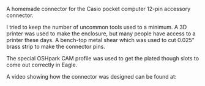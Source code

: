 A homemade connector for the Casio pocket computer 12-pin accessory connector.

I tried to keep the number of uncommon tools used to a minimum. A 3D printer was used to make the enclosure, but many people have access to a printer these days. A bench-top metal shear which was used to cut 0.025" brass strip to make the connector pins.

The special OSHpark CAM profile was used to get the plated though slots to come out correctly in Eagle.

A video showing how the connector was designed can be found at: 